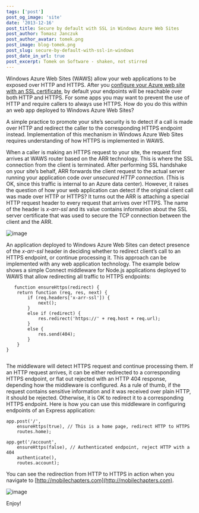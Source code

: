 ```yaml
---
tags: ['post']
post_og_image: 'site'
date: '2013-12-16'  
post_title: Secure by default with SSL in Windows Azure Web Sites
post_author: Tomasz Janczuk
post_author_avatar: tomek.png
post_image: blog-tomek.png
post_slug: secure-by-default-with-ssl-in-windows
post_date_in_url: true
post_excerpt: Tomek on Software - shaken, not stirred
---
```





Windows Azure Web Sites (WAWS) allow your web applications to be exposed over HTTP and HTTPS. After you [configure your Azure web site with an SSL certificate](http://www.windowsazure.com/en-us/develop/net/common-tasks/enable-ssl-web-site/), by default your endpoints will be reachable over both HTTP and HTTPS. For some apps you may want to prevent the use of HTTP and require callers to always use HTTPS. How do you do this within an web app deployed to Windows Azure Web Sites?  

A simple practice to promote your site’s security is to detect if a call is made over HTTP and redirect the caller to the corresponding HTTPS endpoint instead. Implementation of this mechanism in Windows Azure Web Sites requires understanding of how HTTPS is implemented in WAWS.   

When a caller is making an HTTPS request to your site, the request first arrives at WAWS router based on the ARR technology. This is where the SSL connection from the client is terminated. After performing SSL handshake on your site’s behalf, ARR forwards the client request to the actual server running your application code *over unsecured HTTP connection.* (This is OK, since this traffic is internal to an Azure data center). However, it raises the question of how your web application can detect if the original client call was made over HTTP or HTTPS? It turns out the ARR is attaching a special HTTP request header to every request that arrives over HTTPS. The name of the header is *x-arr-ssl* and its value contains information about the SSL server certificate that was used to secure the TCP connection between the client and the ARR.   

 ![image](http://lh4.ggpht.com/-7hqbK_-GnMk/Uq9uNervUwI/AAAAAAAAD3g/hGmEk_TbMSU/image_thumb%25255B1%25255D.png?imgmax=800)   

An application deployed to Windows Azure Web Sites can detect presence of the *x-arr-ssl* header in deciding whether to redirect client’s call to an HTTPS endpoint, or continue processing it. This approach can be implemented with any web application technology. The example below shows a simple Connect middleware for Node.js applications deployed to WAWS that allow redirecting all traffic to HTTPS endpoints:  

```
   function ensureHttps(redirect) {  
    return function (req, res, next) {  
        if (req.headers['x-arr-ssl']) {  
            next();  
        }  
        else if (redirect) {  
            res.redirect('https://' + req.host + req.url);  
        }  
        else {  
            res.send(404);  
        }  
    }  
}
  

```


The middleware will detect HTTPS request and continue processing them. If an HTTP request arrives, it can be either redirected to a corresponding HTTPS endpoint, or flat out rejected with an HTTP 404 response, depending how the middleware is configured. As a rule of thumb, if the request contains sensitive information and it was received over plain HTTP, it should be rejected. Otherwise, it is OK to redirect it to a corresponding HTTPS endpoint. Here is how you can use this middleware in configuring endpoints of an Express application:

```
app.post('/',  
    ensureHttps(true), // This is a home page, redirect HTTP to HTTPS  
    routes.home);  
  
app.get('/account',  
    ensureHttps(false), // Authenticated endpoint, reject HTTP with a 404  
    authenticate(),  
    routes.account);

```


You can see the redirection from HTTP to HTTPS in action when you navigate to [http://mobilechapters.com](http://mobilechapters.com). 

 ![image](http://lh4.ggpht.com/-ohTEbsw55ss/Uq9uOM2UadI/AAAAAAAAD3w/eBux_Jp-wIo/image_thumb%25255B8%25255D.png?imgmax=800) 

Enjoy!  